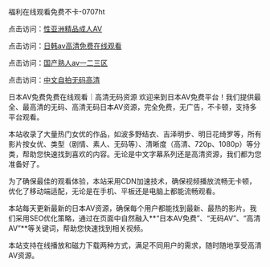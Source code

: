 
福利在线观看免费不卡-0707ht


点击访问：<a href="https://bsdf-5f5.pages.dev/">性亚洲精品成人AV</a>

点击访问：<a href="https://cfad.pages.dev/">日韩av高清免费在线观看</a>

点击访问：<a href="https://rtj-3zo.pages.dev/">国产熟人av一二三区</a>

点击访问：<a href="https://gfd-5xg.pages.dev/">中文自拍无码高清</a>


日本AV免费免费在线观看｜高清无码资源
欢迎来到日本AV免费平台！我们提供最全、最高清的无码、高清无码日本AV资源，完全免费，无广告，不卡顿，支持多平台观看。

本站收录了大量热门女优的作品，如波多野结衣、吉泽明步、明日花绮罗等，所有影片按女优、类型（剧情、素人、无码等）、清晰度（高清、720p、1080p）等分类，帮助您快速找到喜欢的内容。无论是中文字幕系列还是高清资源，我们都为您准备好了。

为了确保最佳的观看体验，本站采用CDN加速技术，确保视频播放流畅无卡顿，优化了移动端适配，无论是在手机、平板还是电脑上都能流畅观看。

本站每天更新最新的日本AV资源，确保每个用户都能找到最新、最热的影片。我们采用SEO优化策略，通过在页面中自然融入**“日本AV免费”、“无码AV”、“高清AV”**等关键词，帮助您快速找到相关视频。

本站支持在线播放和磁力下载两种方式，满足不同用户的需求，随时随地享受高清AV资源。


<span style="display:none;">[Canonical link](https://github.com/songnha20250707/songnha14 ）</span>
